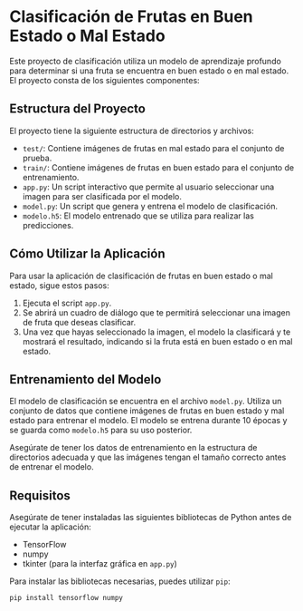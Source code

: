 # Clasificación de Frutas en Buen Estado o Mal Estado

Este proyecto de clasificación utiliza un modelo de aprendizaje profundo para determinar si una fruta se encuentra en buen estado o en mal estado. El proyecto consta de los siguientes componentes:

## Estructura del Proyecto

El proyecto tiene la siguiente estructura de directorios y archivos:

- `test/`: Contiene imágenes de frutas en mal estado para el conjunto de prueba.
- `train/`: Contiene imágenes de frutas en buen estado para el conjunto de entrenamiento.
- `app.py`: Un script interactivo que permite al usuario seleccionar una imagen para ser clasificada por el modelo.
- `model.py`: Un script que genera y entrena el modelo de clasificación.
- `modelo.h5`: El modelo entrenado que se utiliza para realizar las predicciones.

## Cómo Utilizar la Aplicación

Para usar la aplicación de clasificación de frutas en buen estado o mal estado, sigue estos pasos:

1. Ejecuta el script `app.py`.
2. Se abrirá un cuadro de diálogo que te permitirá seleccionar una imagen de fruta que deseas clasificar.
3. Una vez que hayas seleccionado la imagen, el modelo la clasificará y te mostrará el resultado, indicando si la fruta está en buen estado o en mal estado.

## Entrenamiento del Modelo

El modelo de clasificación se encuentra en el archivo `model.py`. Utiliza un conjunto de datos que contiene imágenes de frutas en buen estado y mal estado para entrenar el modelo. El modelo se entrena durante 10 épocas y se guarda como `modelo.h5` para su uso posterior.

Asegúrate de tener los datos de entrenamiento en la estructura de directorios adecuada y que las imágenes tengan el tamaño correcto antes de entrenar el modelo.

## Requisitos

Asegúrate de tener instaladas las siguientes bibliotecas de Python antes de ejecutar la aplicación:

- TensorFlow
- numpy
- tkinter (para la interfaz gráfica en `app.py`)

Para instalar las bibliotecas necesarias, puedes utilizar `pip`:

```bash
pip install tensorflow numpy
